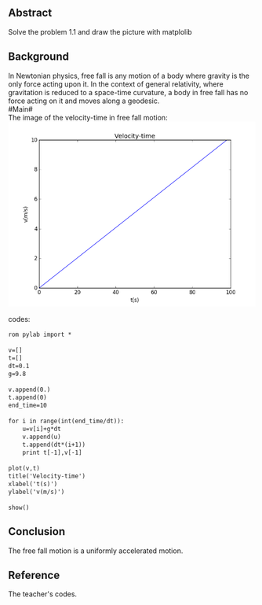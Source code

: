## Abstract ##  
Solve the problem 1.1 and draw the picture with matplolib  
## Background ##  
In Newtonian physics, free fall is any motion of a body where gravity is the only force acting upon it. In the context of 
general relativity, where gravitation is reduced to a space-time curvature, 
a body in free fall has no force acting on it and moves along a geodesic.  
#Main#  
The image of the velocity-time in free fall motion:  
![](https://raw.githubusercontent.com/NABLAfai/computationalphysics_N2013301020146/master/5th%201.png)  

codes:  
````  
rom pylab import *

v=[]
t=[]
dt=0.1
g=9.8

v.append(0.)
t.append(0)
end_time=10

for i in range(int(end_time/dt)):
    u=v[i]+g*dt
    v.append(u)
    t.append(dt*(i+1))
    print t[-1],v[-1]
    
plot(v,t)
title('Velocity-time')
xlabel('t(s)')
ylabel('v(m/s)')

show()  
````  
## Conclusion ##  
The free fall motion is a uniformly accelerated motion.  
## Reference ##  
The teacher's codes.
